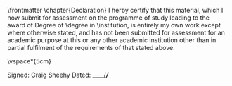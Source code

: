 \frontmatter 
\chapter{Declaration}
 I herby certify that this material, which I now submit for assessment on the programme of study leading to the award of
 Degree of  \degree
 in \institution, is entirely my own work except where otherwise stated, and has not been submitted for assessment for an academic purpose at this or any other academic institution other than in partial fulfilment of the requirements of that stated above.

<!-- use LaTeX to add some vertical space -->

\vspace*{5cm}


 Signed: Craig Sheehy		                                Dated: ____/_____/_____
